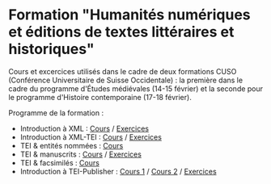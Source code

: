 # Formation "Humanités numériques et éditions de textes littéraires et historiques"

Cours et excercices utilisés dans le cadre de deux formations CUSO (Conférence Universitaire de Suisse Occidentale) : la première dans le cadre du programme d'Études médiévales (14-15 février) et la seconde pour le programme d'Histoire contemporaine (17-18 février).

Programme de la formation :

- Introduction à XML : [Cours](https://github.com/Leblance/formation-cuso-2022/blob/main/pdf/01-intro_xml.pdf) / [Exercices](https://github.com/Leblance/formation-cuso-2022/tree/main/exercices/01-xml)
- Introduction à XML-TEI : [Cours](https://github.com/Leblance/formation-cuso-2022/blob/main/pdf/02-intro_tei.pdf) / [Exercices](https://github.com/Leblance/formation-cuso-2022/tree/main/exercices/02-LesMiserables)
- TEI & entités nommées : [Cours](https://github.com/Leblance/formation-cuso-2022/blob/main/pdf/03-tei_semantique.pdf)
- TEI & manuscrits : [Cours](https://github.com/Leblance/formation-cuso-2022/blob/main/pdf/04-tei_manuscrits.pdf) / [Exercices](https://github.com/Leblance/formation-cuso-2022/tree/main/exercices/04-Manuscrits)
- TEI & facsimilés : [Cours](https://github.com/Leblance/formation-cuso-2022/blob/main/pdf/05-tei_facsimiles.pdf)
- Introduction à TEI-Publisher : [Cours 1](https://github.com/Leblance/formation-cuso-2022/blob/main/pdf/06-intro_teiPublisher1.pdf) / [Cours 2](https://github.com/Leblance/formation-cuso-2022/blob/main/pdf/06-intro_teiPublisher2.pdf) / [Exercices](https://github.com/Leblance/formation-cuso-2022/tree/main/exercices/05-teiPublisher)

